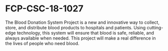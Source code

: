 # FCP-CSC-18-1027
The Blood Donation System Project is a new and innovative way to collect, store, and distribute blood products to hospitals and patients. Using cutting-edge technology, this system will ensure that blood is safe, reliable, and always available when needed. This project will make a real difference in the lives of people who need blood.
